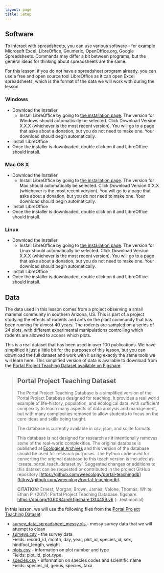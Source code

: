 ```yaml
---
layout: page
title: Setup
---
```

## Software

To interact with spreadsheets, you can use various software - for example Microsoft Excel, 
LibreOffice, Gnumeric, OpenOffice.org, Google Spreadsheets. Commands may differ a bit between programs, 
but the general ideas for thinking about spreadsheets are the same.

For this lesson, if you do not have a spreadsheet program already, you can use a free and open source tool LibreOffice 
as it can open Excel spreadsheets, which is the format of the data we will work with during the lesson. 
 
### Windows

- Download the Installer 
  - Install LibreOffice by going to [the installation page](https://www.libreoffice.org/download/libreoffice-fresh/). The version for Windows should automatically be selected. Click Download Version X.X.X (whichever is the most recent version). You will go to a page that asks about a donation, but you do not need to make one. Your download should begin automatically.
- Install LibreOffice 
- Once the installer is downloaded, double click on it and LibreOffice should install.

### Mac OS X

- Download the Installer 
  - Install LibreOffice by going to [the installation page](https://www.libreoffice.org/download/libreoffice-fresh/). The version for Mac should automatically be selected. Click Download Version X.X.X (whichever is the most recent version). You will go to a page that asks about a donation, but you do not need to make one. Your download should begin automatically.
- Install LibreOffice 
- Once the installer is downloaded, double click on it and LibreOffice should install.

### Linux

- Download the Installer 
  - Install LibreOffice by going to [the installation page](https://www.libreoffice.org/download/libreoffice-fresh/). The version for Linux should automatically be selected. Click Download Version X.X.X (whichever is the most recent version). You will go to a page that asks about a donation, but you do not need to make one. Your download should begin automatically.
- Install LibreOffice 
- Once the installer is downloaded, double click on it and LibreOffice should install.

## Data  
The data used in this lesson comes from a project observing a small mammal community in southern 
Arizona, US. This is part of a project studying the effects of rodents and ants on the plant 
community that has been running for almost 40 years. The rodents are sampled on a series of 24 plots, 
with different experimental manipulations controlling which rodents are allowed to access which plots.
 
This is a real dataset that has been used in over 100 publications. We have simplified it just a 
little bit for the purposes of this lesson, but you can download the full dataset and work with it using exactly the same tools we will learn here. This simplified version of data is available to download 
from the [Portal Project Teaching Dataset available on Figshare](http://figshare.com/articles/Portal_Project_Teaching_Database/1314459).
 
> ## Portal Project Teaching Dataset
> The Portal Project Teaching Database is a simplified version of the Portal Project Database designed for teaching. It provides a real world example of life-history, population, and ecological data, with sufficient complexity to teach many aspects of data analysis and management, but with many complexities removed to allow students to focus on the core ideas and skills being taught.
> 
> The database is currently available in csv, json, and sqlite formats.
> 
> This database is not designed for research as it intentionally removes some of the real-world complexities. The original database is published at [Ecological Archives](http://esapubs.org/archive/ecol/E090/118/) and this version of the database should be used for research purposes. The Python code used for converting the original database to this teach version is included as 'create_portal_teach_dataset.py'. Suggested changes or additions to this dataset can be requested or contributed in the project GitHub repository [https://github.com/weecology/portal-teachingdb](https://github.com/weecology/portal-teachingdb).
>
> **CITATION:** Ernest, Morgan; Brown, James; Valone, Thomas; White, Ethan P. (2017): Portal Project Teaching Database. figshare. https://doi.org/10.6084/m9.figshare.1314459.v6
{: .testimonial}

In this lesson, we will use the following files from the [Portal Project Teaching Dataset](http://figshare.com/articles/Portal_Project_Teaching_Database/1314459):

- [survey_data_spreadsheet_messy.xls ](https://ndownloader.figshare.com/files/2252083) - messy survey data that we will attempt to clean
- [surveys.csv](https://ndownloader.figshare.com/files/2292172) - the survey data  
Fields: record_id, month, day, year, plot_id, species_id, sex, hindfoot_length, weight
- [plots.csv](https://ndownloader.figshare.com/files/3299474) - information on plot number and type  
Fields: plot_id, plot_type
- [species.csv](https://ndownloader.figshare.com/files/3299483) - information on species codes and scientific name  
Fields: species_id, genus, species, taxa
